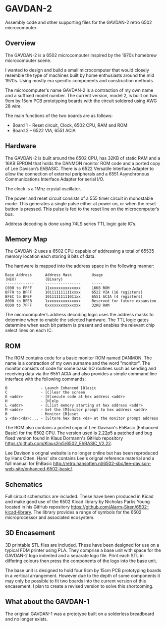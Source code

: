# GAVDAN-2
Assembly code and other supporting files for the GAVDAN-2 retro 6502 microcomputer.

## Overview
The GAVDAN-2 is a 6502 microcomputer inspired by the 1970s homebrew microcomputer scene.

I wanted to design and build a small microcomputer that would closely resemble the type of machines built by home enthusiasts around the mid 1970s. Using mostly era specific components and construction methods.

The microcomputer's name GAVDAN-2 is a contraction of my own name and a suffixed model number. The current version, model 2, is built on two 9cm by 15cm PCB prototyping boards with the circuit soldered using AWG 28 wire.

The main functions of the two boards are as follows:

- Board 1 – Reset circuit, Clock, 6502 CPU, RAM and ROM
- Board 2 – 6522  VIA, 6551 ACIA

## Hardware
The GAVDAN-2 is built around the 6502 CPU, has 32KB of static RAM and a 16KB EPROM that holds the DANMON monitor ROM code and a ported copy of Lee Davison’s EhBASIC. There is a 6522 Versatile Interface Adapter to allow the connection of external peripherals and a 6551 Asynchronous Communications Interface Adapter for serial I/O.

The clock is a 1Mhz crystal oscillator.

The power and reset circuit consists of a 555 timer circuit in monostable mode. This generates a single pulse either at power on, or when the reset button is pressed. This pulse is fed to the reset line on the microcomputer’s bus.

Address decoding is done using 74LS series TTL logic gate IC’s.

## Memory Map
The GAVDAN-2 uses a 6502 CPU capable of addressing a total of 65535 memory location each storing 8 bits of data.

The hardware is mapped into the address space in the following manner:

```
Base Address      Address Mask         Usage
(HEX)             (Binary)
-------------     ----------------     -----   
C000 to FFFF      11xxxxxxxxxxxxxx     16KB ROM
BFF0 to BFFF      101111111111xxxx     6522 VIA (16 registers)
BFEC to BFEF      10111111111011xx     6551 ACIA (4 registers)
8000 to BFEB      1xxxxxxxxxxxxxxx     Reserved for future expansion
0000 to 7FFF      0xxxxxxxxxxxxxxx     32KB RAM
```

The microcomputer’s address decoding logic uses the address masks to determine when to enable the selected hardware. The TTL logic gates determine when each bit pattern is present and enables the relevant chip select lines on each IC.

## ROM
The ROM contains code for a basic monitor ROM named DANMON. The name is a contraction of my own surname and the word "monitor". The monitor consists of code for some basic I/O routines such as sending and receiving data via the 6551 ACIA and also provides a simple command line interface with the following commands:

```
B               - Launch Enhanced [B]asic
C               - [C]lear the screen
E <addr>        - [E]xecute code at hex address <addr>
H               - [H]elp
L <addr>        - [L]ist memory starting at hex address <addr>
M <addr>        - Set the [M]onitor prompt to hex address <addr>
R               - Monitor [R]eset
S <da>:<da>:... - [S]tore hex data <da> at the monitor prompt address
```

The ROM also contains a ported copy of Lee Davison's EhBasic (Enhanced Basic) for the 6502 CPU. The version used is 2.22p5 a patched and bug fixed version found in Klaus Dormann's GitHub repository https://github.com/Klaus2m5/6502_EhBASIC_V2.22.

Lee Davison's orignal website is no longer online but has been reproduced by Hans Otten. Hans' site contains Lee's orignal reference material and a full manual for EhBasic http://retro.hansotten.nl/6502-sbc/lee-davison-web-site/enhanced-6502-basic/.

## Schematics
Full circuit schematics are included. These have been produced in Kicad and make good use of the 6502 Kicad library by Nicholas Parks Young located in his GitHub repository https://github.com/Alarm-Siren/6502-kicad-library. The library provides a range of symbols for the 6502 microprocessor and associated ecosystem.

## 3D Encasement
3D printable STL files are included. These have been designed for use on a typical FDM printer using PLA. They comprise a base unit with space for the GAVDAN-2 logo indented and a separate logo file. Print each STL in differing colours then press the components of the logo into the base unit.

The base unit is designed to hold four 9cm by 15cm PCB prototyping boards in a vertical arrangement. However due to the depth of some components it may only be possible to fit two boards into the current version of this encasement. I plan to create a revised version to solve this shortcoming.

## What about the GAVDAN-1
The original GAVDAN-1 was a prototype built on a solderless breadboard and no longer exists.
